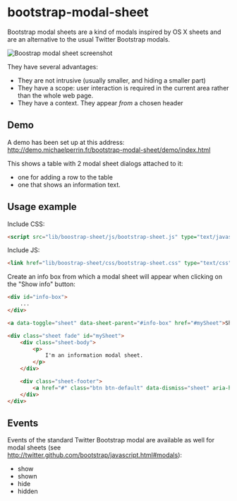 bootstrap-modal-sheet
=====================

Bootstrap modal sheets are a kind of modals inspired by OS X sheets and are an alternative to the usual Twitter Bootstrap modals.

![Boostrap modal sheet screenshot](http://demo.michaelperrin.fr/assets/sheet-screenshot.png)

They have several advantages:
* They are not intrusive (usually smaller, and hiding a smaller part)
* They have a scope: user interaction is required in the current area rather than the whole web page.
* They have a context. They appear *from* a chosen header

## Demo

A demo has been set up at this address: http://demo.michaelperrin.fr/bootstrap-modal-sheet/demo/index.html

This shows a table with 2 modal sheet dialogs attached to it:

* one for adding a row to the table
* one that shows an information text.

## Usage example

Include CSS:

```html
<script src="lib/boostrap-sheet/js/bootstrap-sheet.js" type="text/javascript"></script>
```

Include JS:

```html
<link href="lib/boostrap-sheet/css/bootstrap-sheet.css" type="text/css" rel="stylesheet">
```

Create an info box from which a modal sheet will appear when clicking on the "Show info" button:

```html
<div id="info-box">
    ...
</div>

<a data-toggle="sheet" data-sheet-parent="#info-box" href="#mySheet">Show info</a>

<div class="sheet fade" id="mySheet">
    <div class="sheet-body">
        <p>
            I'm an information modal sheet.
        </p>
    </div>

    <div class="sheet-footer">
        <a href="#" class="btn btn-default" data-dismiss="sheet" aria-hidden="true">Cancel</a>
    </div>
</div>
```

## Events

Events of the standard Twitter Bootstrap modal are available as well for modal sheets (see http://twitter.github.com/bootstrap/javascript.html#modals):
* show
* shown
* hide
* hidden
